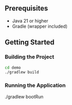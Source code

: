 ## Prerequisites
- Java 21 or higher
- Gradle (wrapper included)

## Getting Started

### Building the Project
```bash
cd demo
./gradlew build
```

### Running the Application
./gradlew bootRun

